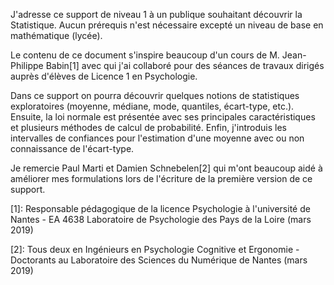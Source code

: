 J'adresse ce support de niveau 1 à un publique souhaitant découvrir la Statistique.
Aucun prérequis n'est nécessaire excepté un niveau de base en mathématique (lycée).

Le contenu de ce document s'inspire beaucoup d'un cours de M. Jean-Philippe Babin[1] avec qui j'ai collaboré 
pour des séances de travaux dirigés auprès d'élèves de Licence 1 en Psychologie.

Dans ce support on pourra découvrir quelques notions de statistiques exploratoires 
(moyenne, médiane, mode, quantiles, écart-type, etc.).
Ensuite, la loi normale est présentée avec ses principales caractéristiques et 
plusieurs méthodes de calcul de probabilité.
Enfin, j'introduis les intervalles de confiances pour l'estimation d'une moyenne avec ou non connaissance de l'écart-type.

Je remercie Paul Marti et Damien Schnebelen[2] 
qui m'ont beaucoup aidé à améliorer mes formulations lors de l'écriture de la première version de ce support.

[1]: Responsable pédagogique de la licence Psychologie à l'université de Nantes - 
     EA 4638 Laboratoire de Psychologie des Pays de la Loire (mars 2019)

[2]: Tous deux en Ingénieurs en Psychologie Cognitive et Ergonomie - 
     Doctorants au Laboratoire des Sciences du Numérique de Nantes (mars 2019)
